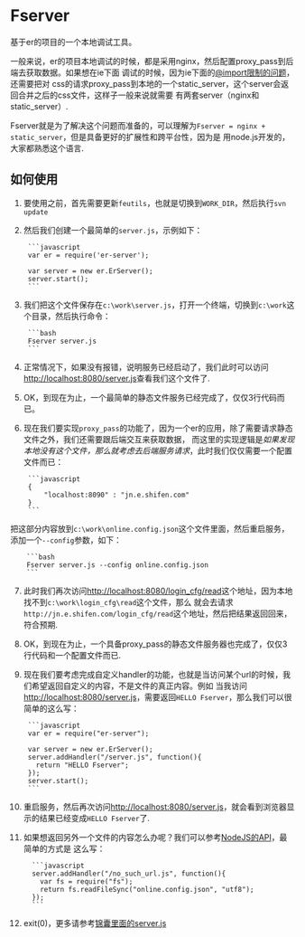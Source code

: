 # Fserver

基于er的项目的一个本地调试工具。

一般来说，er的项目本地调试的时候，都是采用nginx，然后配置proxy_pass到后端去获取数据。如果想在ie下面
调试的时候，因为ie下面的[@import限制的问题](http://social.msdn.microsoft.com/Forums/en-US/iewebdevelopment/thread/ad1b6e88-bbfa-4cc4-9e95-3889b82a7c1d/)，还需要把对
css的请求proxy_pass到本地的一个static_server，这个server会返回合并之后的css文件，这样子一般来说就需要
有两套server（nginx和static_server）.

Fserver就是为了解决这个问题而准备的，可以理解为`Fserver = nginx + static_server`，但是具备更好的扩展性和跨平台性，因为是
用node.js开发的，大家都熟悉这个语言.

## 如何使用

1. 要使用之前，首先需要更新`feutils`，也就是切换到`WORK_DIR`，然后执行`svn update`
2. 然后我们创建一个最简单的`server.js`，示例如下：

        ```javascript
        var er = require('er-server');
    
        var server = new er.ErServer();
        server.start();
        ```

3. 我们把这个文件保存在`c:\work\server.js`，打开一个终端，切换到`c:\work`这个目录，然后执行命令：

        ```bash
        Fserver server.js
        ```

4. 正常情况下，如果没有报错，说明服务已经启动了，我们此时可以访问<http://localhost:8080/server.js>查看我们这个文件了.

5. OK，到现在为止，一个最简单的静态文件服务已经完成了，仅仅3行代码而已。

6. 现在我们要实现`proxy_pass`的功能了，因为一个er的应用，除了需要请求静态文件之外，我们还需要跟后端交互来获取数据，
   而这里的实现逻辑是*如果发现本地没有这个文件，那么就考虑去后端服务请求*，此时我们仅仅需要一个配置文件而已：

        ```javascript
        {
            "localhost:8090" : "jn.e.shifen.com"
        }
        ```

把这部分内容放到`c:\work\online.config.json`这个文件里面，然后重启服务，添加一个`--config`参数，如下：

        ```bash
        Fserver server.js --config online.config.json
        ```

7. 此时我们再次访问<http://localhost:8080/login_cfg/read>这个地址，因为本地找不到`c:\work\login_cfg\read`这个文件，那么
   就会去请求`http://jn.e.shifen.com/login_cfg/read`这个地址，然后把结果返回回来，符合预期.

8. OK，到现在为止，一个具备proxy_pass的静态文件服务器也完成了，仅仅3行代码和一个配置文件而已.

9. 现在我们要考虑完成自定义handler的功能，也就是当访问某个url的时候，我们希望返回自定义的内容，不是文件的真正内容。例如
   当我访问<http://localhost:8080/server.js>，需要返回`HELLO Fserver`，那么我们可以很简单的这么写：

        ```javascript
        var er = require("er-server");

        var server = new er.ErServer();
        server.addHandler("/server.js", function(){
          return "HELLO Fserver";
        });
        server.start();
        ```

10. 重启服务，然后再次访问<http://localhost:8080/server.js>，就会看到浏览器显示的结果已经变成`HELLO Fserver`了.

11. 如果想返回另外一个文件的内容怎么办呢？我们可以参考[NodeJS的API](http://nodejs.org/docs/latest/api/fs.html)，最简单的方式是
    这么写：

          ```javascript
          server.addHandler("/no_such_url.js", function(){
            var fs = require("fs");
            return fs.readFileSync("online.config.json", "utf8");
          });
          ```

12. exit(0)，更多请参考[锦囊里面的server.js](jn.server.js)
